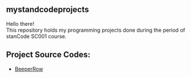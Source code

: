 ## mystandcodeprojects
Hello there!\
This repository holds my programming projects done during the period of stanCode SC001 course.

## Project Source Codes:
* [BeeperRow](https://github.com/Tommy20030626/mystandcodeprojects/blob/main/BeeperRow.py)

